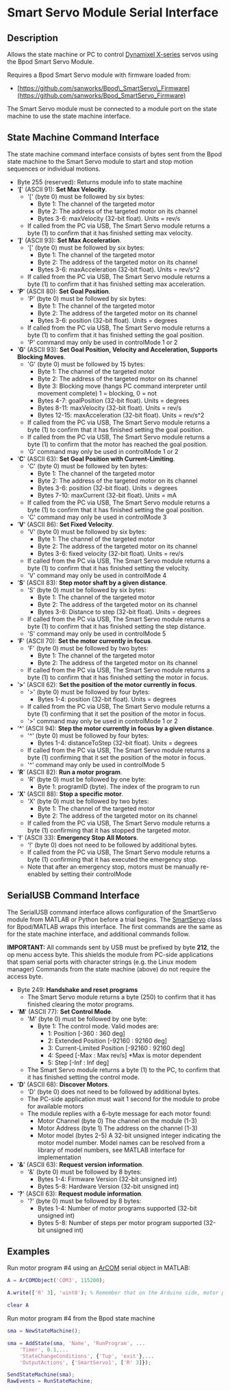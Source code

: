 # Smart Servo Module Serial Interface

## Description

Allows the state machine or PC to control [Dynamixel X-series](https://www.robotis.us/x-series/) servos using the Bpod Smart Servo Module.

Requires a Bpod Smart Servo module with firmware loaded from:

- [https://github.com/sanworks/Bpod\_SmartServo\_Firmware](https://github.com/sanworks/Bpod_SmartServo_Firmware)

The Smart Servo module must be connected to a module port on the state machine to use the state machine interface.

## State Machine Command Interface

The state machine command interface consists of bytes sent from the Bpod state machine to the Smart Servo module to start and stop motion sequences or individual motions.

- Byte 255 (reserved): Returns module info to state machine
- '**[**' (ASCII 91): **Set Max Velocity**.
    - '[' (byte 0) must be followed by six bytes:
        - Byte 1: The channel of the targeted motor
        - Byte 2: The address of the targeted motor on its channel
        - Bytes 3-6: maxVelocity (32-bit float). Units = rev/s
    - If called from the PC via USB, The Smart Servo module returns a byte (1) to confirm that it has finished setting max velocity.
- '**]**' (ASCII 93): **Set Max Acceleration**.
    - '[' (byte 0) must be followed by six bytes:
        - Byte 1: The channel of the targeted motor
        - Byte 2: The address of the targeted motor on its channel
        - Bytes 3-6: maxAcceleration (32-bit float). Units = rev/s^2
    - If called from the PC via USB, The Smart Servo module returns a byte (1) to confirm that it has finished setting max acceleration.
- '**P**' (ASCII 80): **Set Goal Position**.
    - 'P' (byte 0) must be followed by six bytes:
        - Byte 1: The channel of the targeted motor
        - Byte 2: The address of the targeted motor on its channel
        - Bytes 3-6: position (32-bit float). Units = degrees
    - If called from the PC via USB, The Smart Servo module returns a byte (1) to confirm that it has finished setting the goal position.
    - 'P' command may only be used in controlMode 1 or 2
- '**G**' (ASCII 93): **Set Goal Position, Velocity and Acceleration, Supports Blocking Moves**.
    - 'G' (byte 0) must be followed by 15 bytes:
        - Byte 1: The channel of the targeted motor
        - Byte 2: The address of the targeted motor on its channel
        - Byte 3: Blocking move (hangs PC command interpreter until movement complete) 1 = blocking, 0 = not
        - Bytes 4-7: goalPosition (32-bit float). Units = degrees
        - Bytes 8-11: maxVelocity (32-bit float). Units = rev/s
        - Bytes 12-15: maxAcceleration (32-bit float). Units = rev/s^2
    - If called from the PC via USB, The Smart Servo module returns a byte (1) to confirm that it has finished setting the goal position.
    - If called from the PC via USB, The Smart Servo module returns a byte (1) to confirm that the motor has reached the goal position.
    - 'G' command may only be used in controlMode 1 or 2
- '**C**' (ASCII 63): **Set Goal Position with Current-Limiting**.
    - 'C' (byte 0) must be followed by ten bytes:
        - Byte 1: The channel of the targeted motor
        - Byte 2: The address of the targeted motor on its channel
        - Bytes 3-6: position (32-bit float). Units = degrees
        - Bytes 7-10: maxCurrent (32-bit float). Units = mA
    - If called from the PC via USB, The Smart Servo module returns a byte (1) to confirm that it has finished setting the goal position.
    - 'C' command may only be used in controlMode 3
- '**V**' (ASCII 86): **Set Fixed Velocity**.
    - 'V' (byte 0) must be followed by six bytes:
        - Byte 1: The channel of the targeted motor
        - Byte 2: The address of the targeted motor on its channel
        - Bytes 3-6: fixed velocity (32-bit float). Units = rev/s
    - If called from the PC via USB, The Smart Servo module returns a byte (1) to confirm that it has finished setting the velocity.
    - 'V' command may only be used in controlMode 4
- '**S**' (ASCII 83): **Step motor shaft by a given distance**.
    - 'S' (byte 0) must be followed by six bytes:
        - Byte 1: The channel of the targeted motor
        - Byte 2: The address of the targeted motor on its channel
        - Bytes 3-6: Distance to step (32-bit float). Units = degrees
    - If called from the PC via USB, The Smart Servo module returns a byte (1) to confirm that it has finished setting the step distance.
    - 'S' command may only be used in controlMode 5
- '**F**' (ASCII 70): **Set the motor currently in focus**.
    - 'F' (byte 0) must be followed by two bytes:
        - Byte 1: The channel of the targeted motor
        - Byte 2: The address of the targeted motor on its channel
    - If called from the PC via USB, The Smart Servo module returns a byte (1) to confirm that it has finished setting the motor in focus.
- '**>**' (ASCII 62): **Set the position of the motor currently in focus**.
    - '>' (byte 0) must be followed by four bytes:
        - Bytes 1-4: position (32-bit float). Units = degrees
    - If called from the PC via USB, The Smart Servo module returns a byte (1) confirming that it set the position of the motor in focus.
    - '>' command may only be used in controlMode 1 or 2
- '**^**' (ASCII 94): **Step the motor currently in focus by a given distance**.
    - '^' (byte 0) must be followed by four bytes:
        - Bytes 1-4: distanceToStep (32-bit float). Units = degrees
    - If called from the PC via USB, The Smart Servo module returns a byte (1) confirming that it set the position of the motor in focus.
    - '^' command may only be used in controlMode 5
- '**R**' (ASCII 82): **Run a motor program**.
    - 'R' (byte 0) must be followed by one byte:
        - Byte 1: programID (byte). The index of the program to run
- '**X**' (ASCII 88): **Stop a specific motor**.
    - 'X' (byte 0) must be followed by two bytes:
        - Byte 1: The channel of the targeted motor
        - Byte 2: The address of the targeted motor on its channel
    - If called from the PC via USB, The Smart Servo module returns a byte (1) confirming that it has stopped the targeted motor.
- '**!**' (ASCII 33): **Emergency Stop All Motors**.
    - '!' (byte 0) does not need to be followed by additional bytes.
    - If called from the PC via USB, The Smart Servo module returns a byte (1) confirming that it has executed the emergency stop.
    - Note that after an emergency stop, motors must be manually re-enabled by setting their controlMode

## SerialUSB Command Interface

The SerialUSB command interface allows configuration of the SmartServo module from MATLAB or Python before a trial begins. The [SmartServo](../module-documentation/smartservo-module.md) class for Bpod/MATLAB wraps this interface. The first commands are the same as for the state machine interface, and additional commands follow.

**IMPORTANT:** All commands sent by USB must be prefixed by byte **212**, the op menu access byte.
This shields the module from PC-side applications that spam serial ports with character strings (e.g. the Linux modem manager)
Commands from the state machine (above) do not require the access byte.

- Byte 249: **Handshake and reset programs**
    - The Smart Servo module returns a byte (250) to confirm that it has finished clearing the motor programs.
- '**M**' (ASCII 77): **Set Control Mode**.
    - 'M' (byte 0) must be followed by one byte:
        - Byte 1: The control mode. Valid modes are:
          - 1: Position [-360 : 360 deg]
          - 2: Extended Position [-92160 : 92160 deg]
          - 3: Current-Limited Position [-92160 : 92160 deg]
          - 4: Speed [-Max : Max rev/s] *Max is motor dependent
          - 5: Step [-Inf : Inf deg]
    - The Smart Servo module returns a byte (1) to the PC, to confirm that it has finished setting the control mode.
- '**D**' (ASCII 68): **Discover Motors**.
    - 'D' (byte 0) does not need to be followed by additional bytes.
    - The PC-side application must wait 1 second for the module to probe for available motors
    - The module replies with a 6-byte message for each motor found:
      - Motor Channel (byte 0) The channel on the module (1-3)
      - Motor Address (byte 1) The address on the channel (1-3)
      - Motor model (bytes 2-5) A 32-bit unsigned integer indicating the motor model number. Model names can be resolved from a library of model numbers, see MATLAB interface for implementation
- '**&**' (ASCII 63): **Request version information**.
    - '&' (byte 0) must be followed by 8 bytes:
        - Bytes 1-4: Firmware Version (32-bit unsigned int)
        - Bytes 5-8: Hardware Version (32-bit unsigned int)
- '**?**' (ASCII 63): **Request module information**.
    - '?' (byte 0) must be followed by 8 bytes:
        - Bytes 1-4: Number of motor programs supported (32-bit unsigned int)
        - Bytes 5-8: Number of steps per motor program supported (32-bit unsigned int)

## Examples

Run motor program #4 using an [ArCOM](http://www.google.com/url?q=http%3A%2F%2Fsites.google.com%2Fsite%2Fsanworksdocs%2Farcom&sa=D&sntz=1&usg=AOvVaw0q9tKPNJMCdKV2qsdKk90n) serial object in MATLAB:

```matlab
A = ArCOMObject('COM3', 115200);

A.write(['R' 3], 'uint8'); % Remember that on the Arduino side, motor programs are 0-indexed!

clear A
```

Run motor program #4 from the Bpod state machine
```matlab
sma = NewStateMachine();

sma = AddState(sma, 'Name', 'RunProgram', ...
    'Timer', 0.1,...
    'StateChangeConditions', {'Tup', 'exit'},...
    'OutputActions', {'SmartServo1', ['R' 3]});

SendStateMachine(sma);
RawEvents = RunStateMachine;
```
